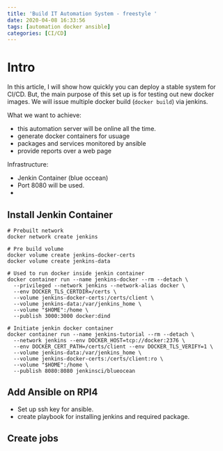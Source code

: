 ```yaml
---
title: 'Build IT Automation System - freestyle '
date: 2020-04-08 16:33:56
tags: [automation docker ansible]
categories: [CI/CD]
---
```


# Intro 

In this article, I will show how quickly you can deploy a stable system for CI/CD. But, the main purpose of this set up is for testing out new docker images. We will issue multiple docker build (`docker build`) via jenkins.  

What we want to achieve:
 - this automation server will be online all the time.
 - generate docker containers for usuage
 - packages and services monitored by ansible 
 - provide reports over a web page 

Infrastructure:
- Jenkin Container (blue occean)
- Port 8080 will be used.
- 

## Install Jenkin Container 

```
# Prebuilt network 
docker network create jenkins

# Pre build volume 
docker volume create jenkins-docker-certs
docker volume create jenkins-data

# Used to run docker inside jenkin container
docker container run --name jenkins-docker --rm --detach \
  --privileged --network jenkins --network-alias docker \
  --env DOCKER_TLS_CERTDIR=/certs \
  --volume jenkins-docker-certs:/certs/client \
  --volume jenkins-data:/var/jenkins_home \
  --volume "$HOME":/home \
  --publish 3000:3000 docker:dind

# Initiate jenkin docker container
docker container run --name jenkins-tutorial --rm --detach \
  --network jenkins --env DOCKER_HOST=tcp://docker:2376 \
  --env DOCKER_CERT_PATH=/certs/client --env DOCKER_TLS_VERIFY=1 \
  --volume jenkins-data:/var/jenkins_home \ 
  --volume jenkins-docker-certs:/certs/client:ro \
  --volume "$HOME":/home \ 
  --publish 8080:8080 jenkinsci/blueocean
```

## Add Ansible on RPI4
 - Set up ssh key for ansible.
 - create playbook for installing jenkins and required package. 

## Create jobs 

